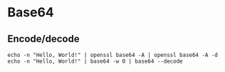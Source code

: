# Base64

## Encode/decode

    echo -n "Hello, World!" | openssl base64 -A | openssl base64 -A -d
    echo -n "Hello, World!" | base64 -w 0 | base64 --decode
